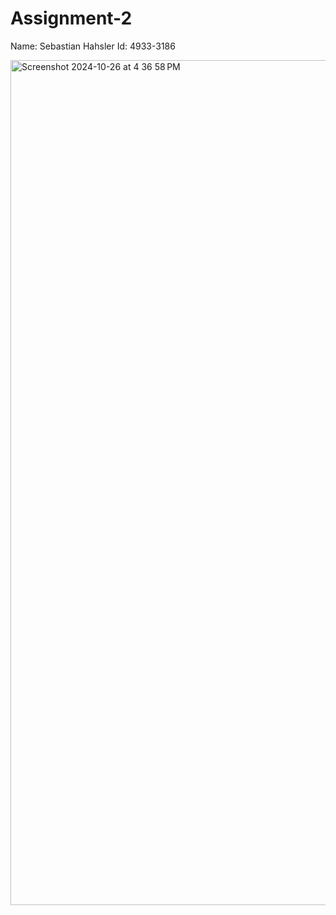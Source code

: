 # Assignment-2
Name: Sebastian Hahsler
Id: 4933-3186

<img width="1352" alt="Screenshot 2024-10-26 at 4 36 58 PM" src="https://github.com/user-attachments/assets/a28d0ba7-c8fb-434e-b4eb-d23ad453581b">

